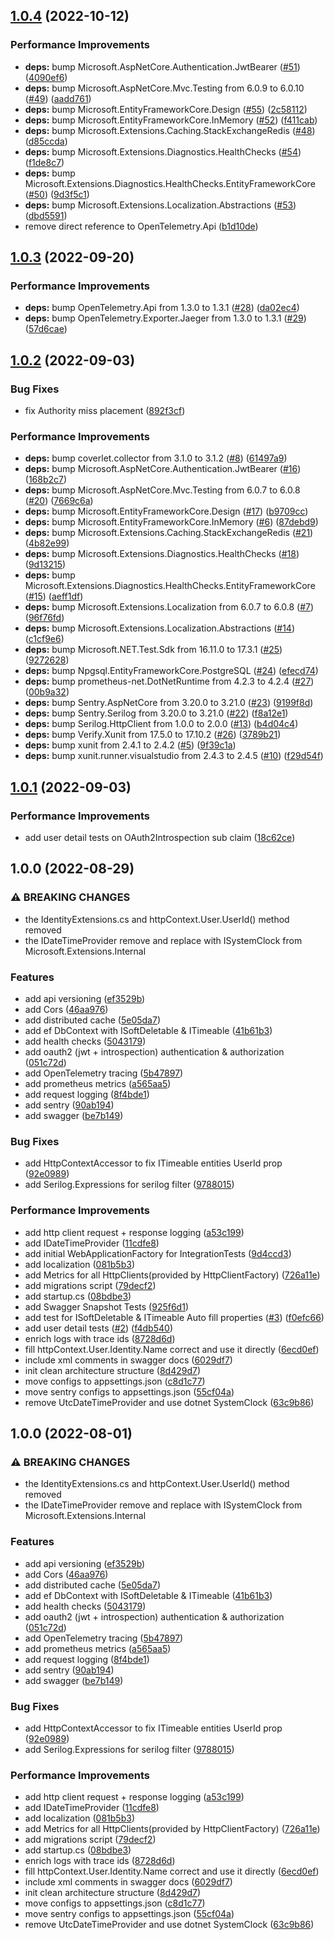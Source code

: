 ## [1.0.4](https://github.com/Azaferany/dotnet-quickstart-template/compare/v1.0.3...v1.0.4) (2022-10-12)


### Performance Improvements

* **deps:** bump Microsoft.AspNetCore.Authentication.JwtBearer ([#51](https://github.com/Azaferany/dotnet-quickstart-template/issues/51)) ([4090ef6](https://github.com/Azaferany/dotnet-quickstart-template/commit/4090ef6b65986ae1ff0bc4b95552b633671bcf31))
* **deps:** bump Microsoft.AspNetCore.Mvc.Testing from 6.0.9 to 6.0.10 ([#49](https://github.com/Azaferany/dotnet-quickstart-template/issues/49)) ([aadd761](https://github.com/Azaferany/dotnet-quickstart-template/commit/aadd7614d30c6e2a6b8d8ad6bc85a794195a90bf))
* **deps:** bump Microsoft.EntityFrameworkCore.Design ([#55](https://github.com/Azaferany/dotnet-quickstart-template/issues/55)) ([2c58112](https://github.com/Azaferany/dotnet-quickstart-template/commit/2c5811202cbbb0377f366efd26c5cf26a3a36561))
* **deps:** bump Microsoft.EntityFrameworkCore.InMemory ([#52](https://github.com/Azaferany/dotnet-quickstart-template/issues/52)) ([f411cab](https://github.com/Azaferany/dotnet-quickstart-template/commit/f411cab4f2fe7822723bc36ae166b933ed293359))
* **deps:** bump Microsoft.Extensions.Caching.StackExchangeRedis ([#48](https://github.com/Azaferany/dotnet-quickstart-template/issues/48)) ([d85ccda](https://github.com/Azaferany/dotnet-quickstart-template/commit/d85ccda17c5fbb322a9f307b5d5aaaae50c0c0d2))
* **deps:** bump Microsoft.Extensions.Diagnostics.HealthChecks ([#54](https://github.com/Azaferany/dotnet-quickstart-template/issues/54)) ([f1de8c7](https://github.com/Azaferany/dotnet-quickstart-template/commit/f1de8c79d960c0986e79274603553412233aa9a1))
* **deps:** bump Microsoft.Extensions.Diagnostics.HealthChecks.EntityFrameworkCore ([#50](https://github.com/Azaferany/dotnet-quickstart-template/issues/50)) ([9d3f5c1](https://github.com/Azaferany/dotnet-quickstart-template/commit/9d3f5c14b7af969fae8df2897c6fef91c400069e))
* **deps:** bump Microsoft.Extensions.Localization.Abstractions ([#53](https://github.com/Azaferany/dotnet-quickstart-template/issues/53)) ([dbd5591](https://github.com/Azaferany/dotnet-quickstart-template/commit/dbd559145980ec93a2f4d49d22b57fd551b82378))
* remove direct reference to OpenTelemetry.Api ([b1d10de](https://github.com/Azaferany/dotnet-quickstart-template/commit/b1d10de53299804d6f6e2418b4ce559be80ef1b2))

## [1.0.3](https://github.com/Azaferany/dotnet-quickstart-template/compare/v1.0.2...v1.0.3) (2022-09-20)


### Performance Improvements

* **deps:** bump OpenTelemetry.Api from 1.3.0 to 1.3.1 ([#28](https://github.com/Azaferany/dotnet-quickstart-template/issues/28)) ([da02ec4](https://github.com/Azaferany/dotnet-quickstart-template/commit/da02ec4e1fbf458e1b81333352002eaaeabebe02))
* **deps:** bump OpenTelemetry.Exporter.Jaeger from 1.3.0 to 1.3.1 ([#29](https://github.com/Azaferany/dotnet-quickstart-template/issues/29)) ([57d6cae](https://github.com/Azaferany/dotnet-quickstart-template/commit/57d6caea08daf3f18ec32b9dc1a4ca9251c6ae97))

## [1.0.2](https://github.com/Azaferany/dotnet-quickstart-template/compare/v1.0.1...v1.0.2) (2022-09-03)


### Bug Fixes

* fix Authority miss placement ([892f3cf](https://github.com/Azaferany/dotnet-quickstart-template/commit/892f3cf25bf32f86d69abbcc241b7365919f6e87))


### Performance Improvements

* **deps:** bump coverlet.collector from 3.1.0 to 3.1.2 ([#8](https://github.com/Azaferany/dotnet-quickstart-template/issues/8)) ([61497a9](https://github.com/Azaferany/dotnet-quickstart-template/commit/61497a95dbfec6447f4b3d89e16711529b4da02d))
* **deps:** bump Microsoft.AspNetCore.Authentication.JwtBearer ([#16](https://github.com/Azaferany/dotnet-quickstart-template/issues/16)) ([168b2c7](https://github.com/Azaferany/dotnet-quickstart-template/commit/168b2c7951a7a197123a222ba1432d56b4e767b4))
* **deps:** bump Microsoft.AspNetCore.Mvc.Testing from 6.0.7 to 6.0.8 ([#20](https://github.com/Azaferany/dotnet-quickstart-template/issues/20)) ([7669c6a](https://github.com/Azaferany/dotnet-quickstart-template/commit/7669c6a6c4fd90d66c355580a720a8b200ab2a0a))
* **deps:** bump Microsoft.EntityFrameworkCore.Design ([#17](https://github.com/Azaferany/dotnet-quickstart-template/issues/17)) ([b9709cc](https://github.com/Azaferany/dotnet-quickstart-template/commit/b9709cc878d1742d1b5fe917c938e5f6d16bbc12))
* **deps:** bump Microsoft.EntityFrameworkCore.InMemory ([#6](https://github.com/Azaferany/dotnet-quickstart-template/issues/6)) ([87debd9](https://github.com/Azaferany/dotnet-quickstart-template/commit/87debd9d7296db3778421f44e82543ed62aa5a40))
* **deps:** bump Microsoft.Extensions.Caching.StackExchangeRedis ([#21](https://github.com/Azaferany/dotnet-quickstart-template/issues/21)) ([4b82e99](https://github.com/Azaferany/dotnet-quickstart-template/commit/4b82e99f52ab6460cfe020be1fd64900f104e480))
* **deps:** bump Microsoft.Extensions.Diagnostics.HealthChecks ([#18](https://github.com/Azaferany/dotnet-quickstart-template/issues/18)) ([9d13215](https://github.com/Azaferany/dotnet-quickstart-template/commit/9d1321555356b2d02c9960fdaa8724e1d2cdcbe1))
* **deps:** bump Microsoft.Extensions.Diagnostics.HealthChecks.EntityFrameworkCore ([#15](https://github.com/Azaferany/dotnet-quickstart-template/issues/15)) ([aeff1df](https://github.com/Azaferany/dotnet-quickstart-template/commit/aeff1df585ac6ce6510f961879d945c3c7f77d9d))
* **deps:** bump Microsoft.Extensions.Localization from 6.0.7 to 6.0.8 ([#7](https://github.com/Azaferany/dotnet-quickstart-template/issues/7)) ([96f76fd](https://github.com/Azaferany/dotnet-quickstart-template/commit/96f76fda2b46a16caf9149d106c6ff6e7ed4b78c))
* **deps:** bump Microsoft.Extensions.Localization.Abstractions ([#14](https://github.com/Azaferany/dotnet-quickstart-template/issues/14)) ([c1cf9e6](https://github.com/Azaferany/dotnet-quickstart-template/commit/c1cf9e6ee848b36e728df92a4c567ab1f3d4c0e0))
* **deps:** bump Microsoft.NET.Test.Sdk from 16.11.0 to 17.3.1 ([#25](https://github.com/Azaferany/dotnet-quickstart-template/issues/25)) ([9272628](https://github.com/Azaferany/dotnet-quickstart-template/commit/92726285479917611401787089fae7ab27a93578))
* **deps:** bump Npgsql.EntityFrameworkCore.PostgreSQL ([#24](https://github.com/Azaferany/dotnet-quickstart-template/issues/24)) ([efecd74](https://github.com/Azaferany/dotnet-quickstart-template/commit/efecd74b45d4c5c5edce9902d7d956c2d34655c8))
* **deps:** bump prometheus-net.DotNetRuntime from 4.2.3 to 4.2.4 ([#27](https://github.com/Azaferany/dotnet-quickstart-template/issues/27)) ([00b9a32](https://github.com/Azaferany/dotnet-quickstart-template/commit/00b9a325648cfa227539291b4cede740696f9d96))
* **deps:** bump Sentry.AspNetCore from 3.20.0 to 3.21.0 ([#23](https://github.com/Azaferany/dotnet-quickstart-template/issues/23)) ([9199f8d](https://github.com/Azaferany/dotnet-quickstart-template/commit/9199f8df56c14f1771a770f21a44a7caf10af3ee))
* **deps:** bump Sentry.Serilog from 3.20.0 to 3.21.0 ([#22](https://github.com/Azaferany/dotnet-quickstart-template/issues/22)) ([f8a12e1](https://github.com/Azaferany/dotnet-quickstart-template/commit/f8a12e1360885a9981a8ca173c7b3708a7735969))
* **deps:** bump Serilog.HttpClient from 1.0.0 to 2.0.0 ([#13](https://github.com/Azaferany/dotnet-quickstart-template/issues/13)) ([b4d04c4](https://github.com/Azaferany/dotnet-quickstart-template/commit/b4d04c4649d8f32e52f00ea1670593922c0c354c))
* **deps:** bump Verify.Xunit from 17.5.0 to 17.10.2 ([#26](https://github.com/Azaferany/dotnet-quickstart-template/issues/26)) ([3789b21](https://github.com/Azaferany/dotnet-quickstart-template/commit/3789b21373e52c473f210550e92696ff9d730853))
* **deps:** bump xunit from 2.4.1 to 2.4.2 ([#5](https://github.com/Azaferany/dotnet-quickstart-template/issues/5)) ([9f39c1a](https://github.com/Azaferany/dotnet-quickstart-template/commit/9f39c1ac9d7a0d8f8771bda0d96bbc7c04170a02))
* **deps:** bump xunit.runner.visualstudio from 2.4.3 to 2.4.5 ([#10](https://github.com/Azaferany/dotnet-quickstart-template/issues/10)) ([f29d54f](https://github.com/Azaferany/dotnet-quickstart-template/commit/f29d54f9ce6765f11996a1172cad8584a1f64090))

## [1.0.1](https://github.com/Azaferany/dotnet-quickstart-template/compare/v1.0.0...v1.0.1) (2022-09-03)


### Performance Improvements

* add user detail tests on OAuth2Introspection sub claim ([18c62ce](https://github.com/Azaferany/dotnet-quickstart-template/commit/18c62cebb5d27cc16c9338119f45777060f36c60))

## 1.0.0 (2022-08-29)


### ⚠ BREAKING CHANGES

* the IdentityExtensions.cs and httpContext.User.UserId() method removed
* the IDateTimeProvider remove and replace with ISystemClock from Microsoft.Extensions.Internal

### Features

* add api versioning ([ef3529b](https://github.com/Azaferany/dotnet-quickstart-template/commit/ef3529b016681b50b7e1493c30eb2e1d864b206c))
* add Cors ([46aa976](https://github.com/Azaferany/dotnet-quickstart-template/commit/46aa976f2341acc99225785627bc1c60edb2a127))
* add distributed cache ([5e05da7](https://github.com/Azaferany/dotnet-quickstart-template/commit/5e05da771bb4f42ce4fa85ad4affe0f264e0d22c))
* add ef DbContext with ISoftDeletable & ITimeable ([41b61b3](https://github.com/Azaferany/dotnet-quickstart-template/commit/41b61b3b1beef0a2e9b5db5e8d6a7a40cd91c20d))
* add health checks ([5043179](https://github.com/Azaferany/dotnet-quickstart-template/commit/5043179e7f56347e87af69b9ea0856dca0ee5e57))
* add oauth2 (jwt + introspection) authentication & authorization ([051c72d](https://github.com/Azaferany/dotnet-quickstart-template/commit/051c72d40a26b909cd7fd2a0f6338cd7f99798ae))
* add OpenTelemetry tracing ([5b47897](https://github.com/Azaferany/dotnet-quickstart-template/commit/5b4789721cd50b7e7ab7fce7286dc98394287ee6))
* add prometheus metrics ([a565aa5](https://github.com/Azaferany/dotnet-quickstart-template/commit/a565aa5a14d1ad86219cb7ae45655d2e9120a006))
* add request logging ([8f4bde1](https://github.com/Azaferany/dotnet-quickstart-template/commit/8f4bde13e9f740de63d92003dde18e27a7fbd097))
* add sentry ([90ab194](https://github.com/Azaferany/dotnet-quickstart-template/commit/90ab194c9b67442f99d34b622c4baca621360aad))
* add swagger ([be7b149](https://github.com/Azaferany/dotnet-quickstart-template/commit/be7b1492341244a4b8811b0555fc548ad26b2919))


### Bug Fixes

* add HttpContextAccessor to fix ITimeable entities UserId prop ([92e0989](https://github.com/Azaferany/dotnet-quickstart-template/commit/92e098996e4f27bcb6cd6baeff71ec5b7acce8ca))
* add Serilog.Expressions for serilog filter ([9788015](https://github.com/Azaferany/dotnet-quickstart-template/commit/9788015ae059f9d9aa48b43a34316405f296eb8c))


### Performance Improvements

* add http client request + response logging ([a53c199](https://github.com/Azaferany/dotnet-quickstart-template/commit/a53c199a5751fda035dfd60272f9fef0581ab82d))
* add IDateTimeProvider ([11cdfe8](https://github.com/Azaferany/dotnet-quickstart-template/commit/11cdfe8ded69ca1e135397b421964737416c2ae4))
* add initial WebApplicationFactory for IntegrationTests ([9d4ccd3](https://github.com/Azaferany/dotnet-quickstart-template/commit/9d4ccd35e7dcf7f458734f3aa9dd889f23633b65))
* add localization ([081b5b3](https://github.com/Azaferany/dotnet-quickstart-template/commit/081b5b3e4409bacbc09bda42b7e05a6081f920bd))
* add Metrics for all HttpClients(provided by HttpClientFactory) ([726a11e](https://github.com/Azaferany/dotnet-quickstart-template/commit/726a11e9d6e5b423e219dc4fae5578614bc9f317))
* add migrations script ([79decf2](https://github.com/Azaferany/dotnet-quickstart-template/commit/79decf2afe31466945978cd6c053909e73a9b389))
* add startup.cs ([08bdbe3](https://github.com/Azaferany/dotnet-quickstart-template/commit/08bdbe36569aad6ce07208e7620072a7ca26ac61))
* add Swagger Snapshot Tests ([925f6d1](https://github.com/Azaferany/dotnet-quickstart-template/commit/925f6d1a656807510db623b4cacd729eb080dcd5))
* add test for ISoftDeletable & ITimeable Auto fill properties ([#3](https://github.com/Azaferany/dotnet-quickstart-template/issues/3)) ([f0efc66](https://github.com/Azaferany/dotnet-quickstart-template/commit/f0efc660b2ec5588b2b1a8b468535fb20ad92870))
* add user detail tests ([#2](https://github.com/Azaferany/dotnet-quickstart-template/issues/2)) ([f4db540](https://github.com/Azaferany/dotnet-quickstart-template/commit/f4db540eca6b970616b4bd159f0e75aa8f823caf))
* enrich logs with trace ids ([8728d6d](https://github.com/Azaferany/dotnet-quickstart-template/commit/8728d6da8657586db6fb506dcd907e7cb76b2720))
* fill httpContext.User.Identity.Name correct and use it directly ([6ecd0ef](https://github.com/Azaferany/dotnet-quickstart-template/commit/6ecd0ef274ca7cdf995004f92013ff1b88a50831))
* include xml comments in swagger docs ([6029df7](https://github.com/Azaferany/dotnet-quickstart-template/commit/6029df73d32dda55303ec1e9288a533b97b1ffee))
* init clean architecture structure ([8d429d7](https://github.com/Azaferany/dotnet-quickstart-template/commit/8d429d7e5b04a16fc8bae70733469e43c7fdc1ef))
* move configs to appsettings.json ([c8d1c77](https://github.com/Azaferany/dotnet-quickstart-template/commit/c8d1c77962a157587a53325fe82352bd22dbf4ca))
* move sentry configs to appsettings.json ([55cf04a](https://github.com/Azaferany/dotnet-quickstart-template/commit/55cf04a2fd034e4d0803e446ee9bb9aa7efb5e96))
* remove UtcDateTimeProvider and use dotnet SystemClock ([63c9b86](https://github.com/Azaferany/dotnet-quickstart-template/commit/63c9b869bc4a73ed2bfaef0b062c9fd07c161940))

## 1.0.0 (2022-08-01)


### ⚠ BREAKING CHANGES

* the IdentityExtensions.cs and httpContext.User.UserId() method removed
* the IDateTimeProvider remove and replace with ISystemClock from Microsoft.Extensions.Internal

### Features

* add api versioning ([ef3529b](https://github.com/Azaferany/dotnet-quickstart-template/commit/ef3529b016681b50b7e1493c30eb2e1d864b206c))
* add Cors ([46aa976](https://github.com/Azaferany/dotnet-quickstart-template/commit/46aa976f2341acc99225785627bc1c60edb2a127))
* add distributed cache ([5e05da7](https://github.com/Azaferany/dotnet-quickstart-template/commit/5e05da771bb4f42ce4fa85ad4affe0f264e0d22c))
* add ef DbContext with ISoftDeletable & ITimeable ([41b61b3](https://github.com/Azaferany/dotnet-quickstart-template/commit/41b61b3b1beef0a2e9b5db5e8d6a7a40cd91c20d))
* add health checks ([5043179](https://github.com/Azaferany/dotnet-quickstart-template/commit/5043179e7f56347e87af69b9ea0856dca0ee5e57))
* add oauth2 (jwt + introspection) authentication & authorization ([051c72d](https://github.com/Azaferany/dotnet-quickstart-template/commit/051c72d40a26b909cd7fd2a0f6338cd7f99798ae))
* add OpenTelemetry tracing ([5b47897](https://github.com/Azaferany/dotnet-quickstart-template/commit/5b4789721cd50b7e7ab7fce7286dc98394287ee6))
* add prometheus metrics ([a565aa5](https://github.com/Azaferany/dotnet-quickstart-template/commit/a565aa5a14d1ad86219cb7ae45655d2e9120a006))
* add request logging ([8f4bde1](https://github.com/Azaferany/dotnet-quickstart-template/commit/8f4bde13e9f740de63d92003dde18e27a7fbd097))
* add sentry ([90ab194](https://github.com/Azaferany/dotnet-quickstart-template/commit/90ab194c9b67442f99d34b622c4baca621360aad))
* add swagger ([be7b149](https://github.com/Azaferany/dotnet-quickstart-template/commit/be7b1492341244a4b8811b0555fc548ad26b2919))


### Bug Fixes

* add HttpContextAccessor to fix ITimeable entities UserId prop ([92e0989](https://github.com/Azaferany/dotnet-quickstart-template/commit/92e098996e4f27bcb6cd6baeff71ec5b7acce8ca))
* add Serilog.Expressions for serilog filter ([9788015](https://github.com/Azaferany/dotnet-quickstart-template/commit/9788015ae059f9d9aa48b43a34316405f296eb8c))


### Performance Improvements

* add http client request + response logging ([a53c199](https://github.com/Azaferany/dotnet-quickstart-template/commit/a53c199a5751fda035dfd60272f9fef0581ab82d))
* add IDateTimeProvider ([11cdfe8](https://github.com/Azaferany/dotnet-quickstart-template/commit/11cdfe8ded69ca1e135397b421964737416c2ae4))
* add localization ([081b5b3](https://github.com/Azaferany/dotnet-quickstart-template/commit/081b5b3e4409bacbc09bda42b7e05a6081f920bd))
* add Metrics for all HttpClients(provided by HttpClientFactory) ([726a11e](https://github.com/Azaferany/dotnet-quickstart-template/commit/726a11e9d6e5b423e219dc4fae5578614bc9f317))
* add migrations script ([79decf2](https://github.com/Azaferany/dotnet-quickstart-template/commit/79decf2afe31466945978cd6c053909e73a9b389))
* add startup.cs ([08bdbe3](https://github.com/Azaferany/dotnet-quickstart-template/commit/08bdbe36569aad6ce07208e7620072a7ca26ac61))
* enrich logs with trace ids ([8728d6d](https://github.com/Azaferany/dotnet-quickstart-template/commit/8728d6da8657586db6fb506dcd907e7cb76b2720))
* fill httpContext.User.Identity.Name correct and use it directly ([6ecd0ef](https://github.com/Azaferany/dotnet-quickstart-template/commit/6ecd0ef274ca7cdf995004f92013ff1b88a50831))
* include xml comments in swagger docs ([6029df7](https://github.com/Azaferany/dotnet-quickstart-template/commit/6029df73d32dda55303ec1e9288a533b97b1ffee))
* init clean architecture structure ([8d429d7](https://github.com/Azaferany/dotnet-quickstart-template/commit/8d429d7e5b04a16fc8bae70733469e43c7fdc1ef))
* move configs to appsettings.json ([c8d1c77](https://github.com/Azaferany/dotnet-quickstart-template/commit/c8d1c77962a157587a53325fe82352bd22dbf4ca))
* move sentry configs to appsettings.json ([55cf04a](https://github.com/Azaferany/dotnet-quickstart-template/commit/55cf04a2fd034e4d0803e446ee9bb9aa7efb5e96))
* remove UtcDateTimeProvider and use dotnet SystemClock ([63c9b86](https://github.com/Azaferany/dotnet-quickstart-template/commit/63c9b869bc4a73ed2bfaef0b062c9fd07c161940))

